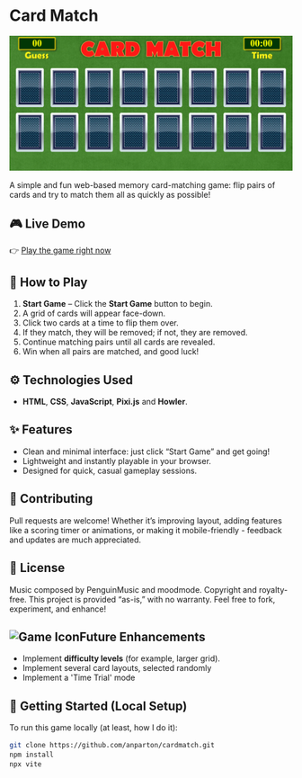 # Card Match
![Game Screenshot](assets/ScreenShot.jpg)

A simple and fun web-based memory card-matching game: flip pairs of cards and try to match them all as quickly as possible!


## 🎮 Live Demo

👉 [Play the game right now](https://andrewparton.co.uk/cardmatch/)

## 🧠 How to Play

1. **Start Game** – Click the **Start Game** button to begin.
2. A grid of cards will appear face-down.
3. Click two cards at a time to flip them over.
4. If they match, they will be removed; if not, they are removed.
5. Continue matching pairs until all cards are revealed.
6. Win when all pairs are matched, and good luck!

## ⚙️ Technologies Used

- **HTML**, **CSS**, **JavaScript**, **Pixi.js** and **Howler**. 
## ✨ Features

- Clean and minimal interface: just click “Start Game” and get going!
- Lightweight and instantly playable in your browser.
- Designed for quick, casual gameplay sessions.

## 🤝 Contributing

Pull requests are welcome! Whether it’s improving layout, adding features like a scoring timer or animations, or making it mobile-friendly - feedback and updates are much appreciated.

## 📄 License
Music composed by PenguinMusic and moodmode. Copyright and royalty-free.
This project is provided “as-is,” with no warranty. Feel free to fork, experiment, and enhance!


##  <img src="https://cdn2.iconfinder.com/data/icons/casino-gambling-and-card-games/120/10-128.png" alt="Game Icon" width="32"/>Future Enhancements

- Implement **difficulty levels** (for example, larger grid).
- Implement several card layouts, selected randomly
- Implement a 'Time Trial' mode
  
## 🚀 Getting Started (Local Setup)

To run this game locally (at least, how I do it):

```bash
git clone https://github.com/anparton/cardmatch.git
npm install
npx vite




